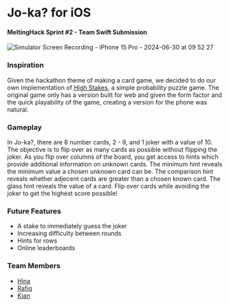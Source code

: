 # Jo-ka? for iOS
#### MeltingHack Sprint #2 - Team Swift Submission

![Simulator Screen Recording - iPhone 15 Pro - 2024-06-30 at 09 52 27](https://github.com/hinakkograshi/CardGameHackathon/assets/131275914/be5c5684-2b86-413b-a71f-d080210141fa)


### Inspiration
Given the hackathon theme of making a card game, we decided to do our own implementation of [High Stakes](https://krystman.itch.io/high-stakes), a simple probability puzzle game. The original game only has a version built for web and given the form factor and the quick playability of the game, creating a version for the phone was natural. 

### Gameplay
In Jo-ka?, there are 8 number cards, 2 - 9, and 1 joker with a value of 10. The objective is to flip over as many cards as possible without flipping the joker. As you flip over columns of the board, you get access to hints which provide additional information on unknown cards. The minimum hint reveals the minimum value a chosen unknown card can be. The comparison hint reveals whether adjecent cards are greater than a chosen known card. The glass hint reveals the value of a card. Flip over cards while avoiding the joker to get the highest score possible!

### Future Features
- A stake to immediately guess the joker
- Increasing difficulty between rounds
- Hints for rows
- Online leaderboards

### Team Members
- [Hina](https://github.com/hinakkograshi)
- [Rafiq](https://github.com/Rafiq6581)
- [Kian](https://github.com/Finay)
